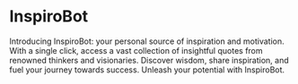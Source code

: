 # InspiroBot
Introducing InspiroBot: your personal source of inspiration and motivation. With a single click, access a vast collection of insightful quotes from renowned thinkers and visionaries. Discover wisdom, share inspiration, and fuel your journey towards success. Unleash your potential with InspiroBot.
